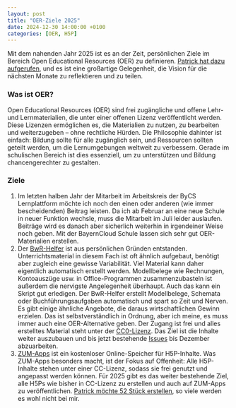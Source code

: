 ```yaml
---
layout: post
title: "OER-Ziele 2025"
date: 2024-12-30 14:00:00 +0100
categories: [OER, H5P]
---
```

Mit dem nahenden Jahr 2025 ist es an der Zeit, persönlichen Ziele im Bereich Open Educational Resources (OER) zu definieren. [Patrick hat dazu aufgerufen](https://bildung.social/deck/@PatrickLeTerrier/113740820957656410), und es ist eine großartige Gelegenheit, die Vision für die nächsten Monate zu reflektieren und zu teilen.

### Was ist OER?
Open Educational Resources (OER) sind frei zugängliche und offene Lehr- und Lernmaterialien, die unter einer offenen Lizenz veröffentlicht werden. Diese Lizenzen ermöglichen es, die Materialien zu nutzen, zu bearbeiten und weiterzugeben – ohne rechtliche Hürden. Die Philosophie dahinter ist einfach: Bildung sollte für alle zugänglich sein, und Ressourcen sollten geteilt werden, um die Lernumgebungen weltweit zu verbessern. Gerade im schulischen Bereich ist dies essenziell, um zu unterstützen und Bildung chancengerechter zu gestalten.

### Ziele

1. Im letzten halben Jahr der Mitarbeit im Arbeitskreis der ByCS Lernplattform möchte ich noch den einen oder anderen (wie immer bescheidenden) Beitrag leisten. Da ich ab Februar an eine neue Schule in neuer Funktion wechsle, muss die Mitarbeit im Juli leider auslaufen. Beiträge wird es danach aber sicherlich weiterhin in irgendeiner Weise noch geben. Mit der BayernCloud Schule lassen sich sehr gut OER-Materialien erstellen.
2. Der [BwR-Helfer](https://oer.fdagner.de/bwr/index.html) ist aus persönlichen Gründen entstanden. Unterrichtsmaterial in diesem Fach ist oft ähnlich aufgebaut, benötigt aber zugleich eine gewisse Variabilität. Viel Material kann daher eigentlich automatisch erstellt werden. Modellbelege wie Rechnungen, Kontoauszüge usw. in Office-Programmen zusammenzubasteln ist außerdem die nervigste Angelegenheit überhaupt. Auch das kann ein Skript gut erledigen. Der BwR-Helfer erstellt Modellbelege, Schemata oder Buchführungsaufgaben automatisch und spart so Zeit und Nerven. Es gibt einige ähnliche Angebote, die daraus wirtschaftlichen Gewinn erzielen. Das ist selbstverständlich in Ordnung, aber ich meine, es muss immer auch eine OER-Alternative geben. Der Zugang ist frei und alles erstelltes Material steht unter der [CC0-Lizenz](https://creativecommons.org/publicdomain/mark/1.0/deed.de). Das Ziel ist die Inhalte weiter auszubauen und bis jetzt bestehende [Issues](https://github.com/fdagner/bwr/issues) bis Dezember abzuarbeiten.
3. [ZUM-Apps](https://apps.zum.de/) ist ein kostenloser Online-Speicher für H5P-Inhalte. Was ZUM-Apps besonders macht, ist der Fokus auf Offenheit: Alle H5P-Inhalte stehen unter einer CC-Lizenz, sodass sie frei genutzt und angepasst werden können. Für 2025 gibt es das weiter bestehende Ziel, alle H5Ps wie bisher in CC-Lizenz zu erstellen und auch auf ZUM-Apps zu veröffentlichen. [Patrick möchte 52 Stück erstellen](https://bildung.social/deck/@PatrickLeTerrier/113740820957656410), so viele werden es wohl nicht bei mir.


